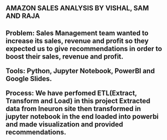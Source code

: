 <h2> AMAZON SALES ANALYSIS BY VISHAL, SAM AND RAJA <h2/>
  
  **Problem**: Sales Management team wanted to increase its sales, revenue and profit so they expected us to give recommendations in order to boost their sales, revenue and profit.
  
 **Tools**: Python, Jupyter Notebook, PowerBI and Google Slides.
  
**Process**: We have perfomed ETL(Extract, Transform and Load) in this project Extracted data from Ineuron site then transformed in jupyter notebook in the end loaded into powerbi and 
  made visualization and provided recommendations.

